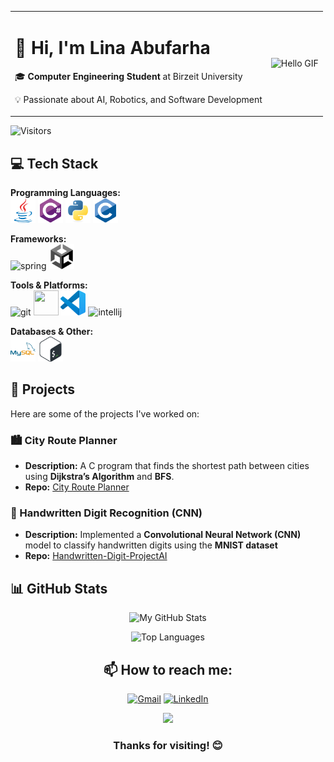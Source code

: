 <div align="center">
  
<table>
  <tr>
    <!-- النص على اليسار -->
    <td valign="center">
      <h1>👋 Hi, I'm Lina Abufarha</h1>
      <p>🎓 <b>Computer Engineering Student</b> at Birzeit University</p>
      <p>💡 Passionate about AI, Robotics, and Software Development</p>
    </td>
    <!-- الصورة على اليمين -->
    <td valign="center">
      <img src="https://user-images.githubusercontent.com/74038190/221352975-94759904-aa4c-4032-a8ab-b546efb9c478.gif" width="200" alt="Hello GIF">
    </td>
  </tr>
</table>

</div>

  ![Visitors](https://komarev.com/ghpvc/?username=LinaAbufaraha&style=flat&color=blue)
</div>

## 💻 Tech Stack
  
**Programming Languages:**  
<img src="https://raw.githubusercontent.com/devicons/devicon/master/icons/java/java-original.svg" alt="java" width="40" height="40"/>
  <img src="https://raw.githubusercontent.com/devicons/devicon/master/icons/csharp/csharp-original.svg" alt="csharp" width="40" height="40"/>
  <img src="https://raw.githubusercontent.com/devicons/devicon/master/icons/python/python-original.svg" alt="python" width="40" height="40"/>
  <img src="https://raw.githubusercontent.com/devicons/devicon/master/icons/c/c-original.svg" alt="c" width="40" height="40"/>

**Frameworks:**  
 <img src="https://www.vectorlogo.zone/logos/springio/springio-icon.svg" alt="spring" width="40" height="40"/>
  <img src="https://raw.githubusercontent.com/devicons/devicon/master/icons/unity/unity-original.svg" alt="unity" width="40" height="40"/>

**Tools & Platforms:**  
<img src="https://www.vectorlogo.zone/logos/git-scm/git-scm-icon.svg" alt="git" width="40" height="40"/>
 <img src="https://cdn.jsdelivr.net/gh/devicons/devicon/icons/github/github-original-wordmark.svg" width="40" height="40"/>
  <img src="https://raw.githubusercontent.com/devicons/devicon/master/icons/vscode/vscode-original.svg" alt="vscode" width="40" height="40"/>
  <img src="https://upload.wikimedia.org/wikipedia/commons/9/9c/IntelliJ_IDEA_Icon.svg" alt="intellij" width="40" height="40"/>

**Databases & Other:**  
<img src="https://raw.githubusercontent.com/devicons/devicon/master/icons/mysql/mysql-original-wordmark.svg" alt="mysql" width="40" height="40"/>
 <img src="https://raw.githubusercontent.com/devicons/devicon/master/icons/bash/bash-original.svg" alt="bash" width="40" height="40"/>
 

## 📌 Projects  
Here are some of the projects I've worked on:  

### 🏙️ City Route Planner  
- **Description:** A C program that finds the shortest path between cities using **Dijkstra’s Algorithm** and **BFS**.  
- **Repo:** [City Route Planner](https://github.com/LinaAbufaraha/City-Route-Planner)  

### 🤖 Handwritten Digit Recognition (CNN)  
- **Description:** Implemented a **Convolutional Neural Network (CNN)** model to classify handwritten digits using the **MNIST dataset**  
- **Repo:** [Handwritten-Digit-ProjectAI](https://github.com/LinaAbufaraha/Handwritten-Digit-Recognition-using-CNN-ProjectAI)


## 📊 GitHub Stats
<p align="center">
  <img src="https://github-readme-stats.vercel.app/api?username=LinaAbufaraha&show_icons=true&theme=radical" alt="My GitHub Stats" />
</p>

<p align="center">
  <img src="https://github-readme-stats.vercel.app/api/top-langs/?username=LinaAbufaraha&layout=compact&theme=radical" alt="Top Languages" />
</p>

<div align="center"> 
  
##  📫 How to reach me:
[![Gmail](https://img.shields.io/badge/-linaabufarha1@gmail.com-D14836?logo=gmail&logoColor=white)](mailto:linaabufarha1@gmail.com)
  [![LinkedIn](https://img.shields.io/badge/-LinkedIn-0077B5?logo=linkedin&logoColor=white)](https://www.linkedin.com/in/lina-abufarha-937734273/)
  
</div>

<div align="center"> 
  <img src="https://media.giphy.com/media/3o7abuJ8lCW1f5CmO4/giphy.gif" width="200">
  <h3>Thanks for visiting! 😊</h3>
</div>



